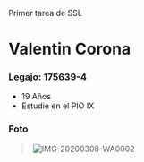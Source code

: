 Primer tarea de SSL
# Valentin Corona
 ### Legajo: 175639-4 
- 19 Años 
- Estudie en el PIO IX
### Foto
> <image href="https://ibb.co/wY2gX2Z"> <img src="https://i.ibb.co/1b4Q54Y/IMG-20200308-WA0002.jpg" alt="IMG-20200308-WA0002" border="0"></a>